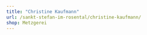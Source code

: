 ```yaml
---
title: "Christine Kaufmann"
url: /sankt-stefan-im-rosental/christine-kaufmann/
shop: Metzgerei
---
```

